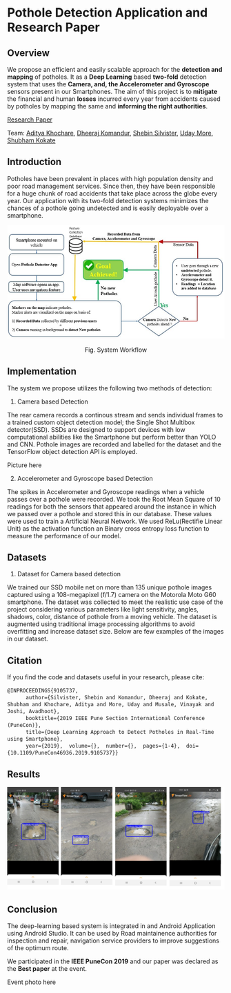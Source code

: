 # Pothole Detection Application and Research Paper


## Overview

We propose an efficient and easily scalable approach for the **detection and mapping** of potholes. It as a **Deep Learning** based **two-fold** detection system that uses the **Camera, and, the Accelerometer and Gyroscope** sensors present in our Smartphones. The aim of this project is to **mitigate** the financial and human **losses** incurred every year from accidents caused by potholes by mapping the same and **informing the right authorities**.

[Research Paper](https://ieeexplore.ieee.org/document/9105737)

Team: 
[Aditya Khochare](https://github.com/AdityaPune), [Dheeraj Komandur](https://github.com/dheeraj-komandur), [Shebin Silvister](https://github.com/silvistershebin), [Uday More](https://github.com/udayvmore1), [Shubham Kokate](https://github.com/exalows)

## Introduction

Potholes have been prevalent in places with high population density and poor road management services. Since then, they have been responsible for a huge chunk of road accidents that take place across the globe every year. Our application with its two-fold detection systems minimizes the chances of a pothole going undetected and is easily deployable over a smartphone. 

<p align="center">
  <img src="https://github.com/AdityaPune/Pothole-Detection/blob/main/images/workflow.jpg" /> 
</p>
<p align="center">Fig. System Workflow</p>

## Implementation

The system we propose utilizes the following two methods of detection:

1. Camera based Detection

The rear camera records a continous stream and sends individual frames to a trained custom object detection model; the Single Shot Multibox detector(SSD). SSDs are designed to support devices with low computational abilities like the Smartphone but perform better than YOLO and CNN. Pothole images are recorded and labelled for the dataset and the TensorFlow object detection API is employed.

Picture here

2. Accelerometer and Gyroscope based Detection

The spikes in Accelerometer and Gyroscope readings when a vehicle passes over a pothole were recorded. We took the Root Mean Square of 10 readings for both the sensors that appeared around the instance in which we passed over a pothole and stored this in our database. These values were used to train a Artificial Neural Network. We used ReLu(Rectifie Linear Unit) as the activation function an Binary cross entropy loss function to measure the performance of our model.

## Datasets

1. Dataset for Camera based detection

We trained our SSD mobile net on more than 135 unique pothole images captured using a 108-megapixel (f/1.7) camera on the Motorola Moto G60 smartphone. The dataset was collected to meet the realistic use case of the project considering various parameters like light sensitivity, angles, shadows, color, distance of pothole from a moving vehicle. The dataset is augmented using traditional image processing algorithms to avoid overfitting and increase dataset size. Below are few examples of the images in our dataset.

## Citation
If you find the code and datasets useful in your research, please cite:

```
@INPROCEEDINGS{9105737,  
      author={Silvister, Shebin and Komandur, Dheeraj and Kokate, Shubham and Khochare, Aditya and More, Uday and Musale, Vinayak and Joshi, Avadhoot},  
      booktitle={2019 IEEE Pune Section International Conference (PuneCon)},   
      title={Deep Learning Approach to Detect Potholes in Real-Time using Smartphone},   
      year={2019},  volume={},  number={},  pages={1-4},  doi={10.1109/PuneCon46936.2019.9105737}}
```

## Results 

![alt text](readme_images/appResults.png "image title")

## Conclusion

The deep-learning based system is integrated in and Android Application using Android Studio. It can be used by Road maintainence authorities for inspection and repair, navigation service providers to improve suggestions of the optimum route.

We participated in the **IEEE PuneCon 2019** and our paper was declared as the **Best paper** at the event. 

Event photo here
